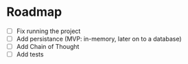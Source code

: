 # Roadmap
- [ ] Fix running the project
- [ ] Add persistance (MVP: in-memory, later on to a database)
- [ ] Add Chain of Thought
- [ ] Add tests